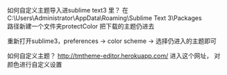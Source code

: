 如何自定义主题导入进sublime text3 里？
在C:\Users\Administrator\AppData\Roaming\Sublime Text 3\Packages\
路径新建一个文件夹protectColor
把下载的主题仍进去

重新打开sublime3，preferences -> color scheme -> 选择仍进入的主题即可



如何自定义主题？
http://tmtheme-editor.herokuapp.com/
进入这个网址，
对颜色进行自定义设置